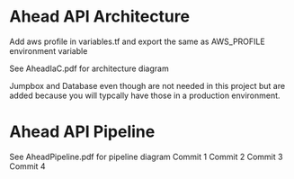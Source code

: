# Ahead API Architecture

Add aws profile in variables.tf and export the same as AWS_PROFILE environment variable

See AheadIaC.pdf for architecture diagram

Jumpbox and Database even though are not needed in this project but are added because you will typcally have those in a production environment.

# Ahead API Pipeline

See AheadPipeline.pdf for pipeline diagram
Commit 1
Commit 2
Commit 3
Commit 4
